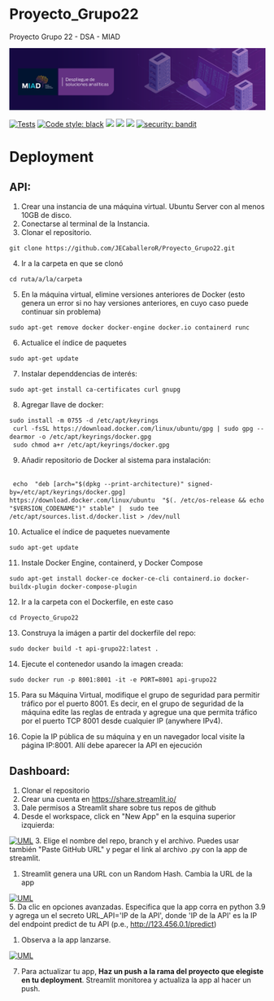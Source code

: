 # Proyecto_Grupo22
Proyecto Grupo 22 - DSA - MIAD

[![UML](figs/dsa_banner.png)](figs/dsa_banner.png)

[![Tests](https://github.com/JECaballeroR/Proyecto_Grupo22/actions/workflows/tests.yml/badge.svg)](https://github.com/JECaballeroR/Proyecto_Grupo22/actions/workflows/tests.yml)
[![Code style: black](https://img.shields.io/badge/code%20style-black-000000.svg)](https://github.com/psf/black)
![](https://img.shields.io/badge/python-3.9-blue.svg)
![](https://img.shields.io/badge/status-prod-green.svg)
![](https://img.shields.io/badge/version-1.0.1-blue.svg)
[![security: bandit](https://img.shields.io/badge/security-bandit-yellow.svg)](https://github.com/PyCQA/bandit)


# Deployment

## API:
1. Crear una instancia de una máquina virtual. Ubuntu Server con al menos 10GB de disco.
1. Conectarse al terminal de la Instancia.
1. Clonar el repositorio.
```
git clone https://github.com/JECaballeroR/Proyecto_Grupo22.git
```
4.  Ir a la carpeta en que se clonó
```
cd ruta/a/la/carpeta
```
5. En la máquina virtual, elimine versiones anteriores de Docker (esto genera un error si no hay
 versiones anteriores, en cuyo caso puede continuar sin problema)
```
sudo apt-get remove docker docker-engine docker.io containerd runc
```
6. Actualice el índice de paquetes
```
sudo apt-get update
```
7. Instalar dependdencias de interés:
```
sudo apt-get install ca-certificates curl gnupg
```
8. Agregar llave de docker:
```
sudo install -m 0755 -d /etc/apt/keyrings
 curl -fsSL https://download.docker.com/linux/ubuntu/gpg | sudo gpg --dearmor -o /etc/apt/keyrings/docker.gpg
 sudo chmod a+r /etc/apt/keyrings/docker.gpg
```
9. Añadir repositorio de Docker al sistema para instalación:

```

 echo  "deb [arch="$(dpkg --print-architecture)" signed-by=/etc/apt/keyrings/docker.gpg] https://download.docker.com/linux/ubuntu  "$(. /etc/os-release && echo "$VERSION_CODENAME")" stable" |  sudo tee /etc/apt/sources.list.d/docker.list > /dev/null

```

10. Actualice el índice de paquetes nuevamente
```
sudo apt-get update
```
11. Instale Docker Engine, containerd, y Docker Compose
```
sudo apt-get install docker-ce docker-ce-cli containerd.io docker-buildx-plugin docker-compose-plugin
```
12. Ir a la carpeta con el Dockerfile, en este caso
```
cd Proyecto_Grupo22
```
13. Construya la imágen a partir del dockerfile del repo:
```
sudo docker build -t api-grupo22:latest .
```
14. Ejecute el contenedor usando la imagen creada:
```
sudo docker run -p 8001:8001 -it -e PORT=8001 api-grupo22
```
15. Para su Máquina Virtual, modifique el grupo de seguridad
    para permitir tráfico por el puerto 8001. Es decir, en el grupo de seguridad de la máquina edite las
 reglas de entrada y agregue una que permita tráfico por el puerto TCP 8001 desde cualquier IP
 (anywhere IPv4).
    
16. Copie la IP pública de su máquina y en un navegador local visite la página IP:8001. Allí debe
 aparecer la API en ejecución
    
## Dashboard:
1. Clonar el repositorio
1. Crear una cuenta en https://share.streamlit.io/
1. Dale permisos a Streamlit share sobre tus repos de github
1. Desde el workspace, click en "New App" en la esquina superior izquierda:

[![UML](https://docs.streamlit.io/images/streamlit-community-cloud/deploy-empty-new-app.png
)](https://docs.streamlit.io/images/streamlit-community-cloud/deploy-empty-new-app.png
)
3. Elige el nombre del repo, branch y el archivo. Puedes usar también "Paste GitHub URL" 
   y pegar el link al archivo .py con la app de streamlit.
   
1. Streamlit genera una URL con un Random Hash. Cambia la URL de la app

[![UML](https://docs.streamlit.io/images/streamlit-community-cloud/deploy-an-app.png
)](https://docs.streamlit.io/images/streamlit-community-cloud/deploy-an-app.png
)   
5. Da clic en opciones avanzadas. Especifica que la app corra en python 3.9 y 
   agrega un el secreto URL_API='IP de la API', donde 'IP de la API' es la IP del endpoint predict de tu API
   (p.e., http://123.456.0.1/predict)
   
1. Observa a la app lanzarse.

[![UML](https://docs.streamlit.io/images/streamlit-community-cloud/deploy-an-app-provisioning.png
)](https://docs.streamlit.io/images/streamlit-community-cloud/deploy-an-app-provisioning.png
)   

7. Para actualizar tu app, **Haz un push a la rama del proyecto que elegiste en tu deployment**.
Streamlit monitorea y actualiza la app al hacer un push.
   
